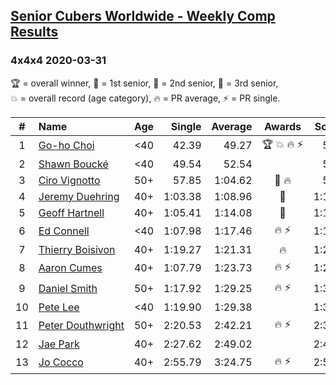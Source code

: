 <style>table {white-space: nowrap;}</style>

## [Senior Cubers Worldwide - Weekly Comp Results](/scw-comp/results/)
### 4x4x4 2020-03-31

<span style="white-space: nowrap;">🏆 = overall winner</span>, <span style="white-space: nowrap;">🥇 = 1st senior</span>, <span style="white-space: nowrap;">🥈 = 2nd senior</span>, <span style="white-space: nowrap;">🥉 = 3rd senior</span>, <span style="white-space: nowrap;">💥 = overall record (age category)</span>, <span style="white-space: nowrap;">🔥 = PR average</span>, <span style="white-space: nowrap;">⚡ = PR single</span>.

| # | Name | Age | Single | Average | Awards | Solve 1 | Solve 2 | Solve 3 | Solve 4 | Solve 5 | Video |
| :--: | :-- | :--: | --: | --: | :--: | --: | --: | --: | --: | --: | :-- |
| 1 | [Go-ho Choi](../../persons/go_ho_choi/444.md) | <40 | 42.39 | 49.27 | 🏆 💥 🔥 ⚡ | 57.55 | 46.23 | 50.36 | 42.39 | 51.23 | [Link](https://www.facebook.com/events/269276700734640/permalink/272981440364166/) |
| 2 | [Shawn Boucké](../../persons/shawn_boucke/444.md) | <40 | 49.54 | 52.54 |  | 54.12 | 1:05.30 | 53.07 | 49.54 | 50.42 | [Link](https://www.facebook.com/events/269276700734640/permalink/272043817124595/) |
| 3 | [Ciro Vignotto](../../persons/ciro_vignotto/444.md) | 50+ | 57.85 | 1:04.62 | 🥇 🔥 | 58.58 | 1:11.21 | 57.85 | 1:08.43 | 1:06.85 | [Link](https://www.facebook.com/events/269276700734640/permalink/269492624046381/) |
| 4 | [Jeremy Duehring](../../persons/jeremy_duehring/444.md) | 40+ | 1:03.38 | 1:08.96 | 🥈 | 1:14.53 | 1:07.09 | 1:06.57 | 1:03.38 | 1:13.21 | [Link](https://www.facebook.com/events/269276700734640/permalink/273187487010228/) |
| 5 | [Geoff Hartnell](../../persons/geoff_hartnell/444.md) | 40+ | 1:05.41 | 1:14.08 | 🥉 | 1:16.11 | 1:13.25 | 1:20.44 | 1:12.88 | 1:05.41 | [Link](https://www.facebook.com/events/269276700734640/permalink/271479200514390/) |
| 6 | [Ed Connell](../../persons/ed_connell/444.md) | <40 | 1:07.98 | 1:17.46 | 🔥 ⚡ | 1:14.32 | 1:16.85 | 1:21.20 | 1:07.98 | 1:30.00 | [Link](https://www.facebook.com/events/269276700734640/permalink/270625277266449/) |
| 7 | [Thierry Boisivon](../../persons/thierry_boisivon/444.md) | 40+ | 1:19.27 | 1:21.31 | 🔥 | 1:21.83 | 1:21.25 | 1:19.27 | 1:20.86 | 1:26.33 | [Link](https://www.facebook.com/events/269276700734640/permalink/271465083849135/) |
| 8 | [Aaron Cumes](../../persons/aaron_cumes/444.md) | 40+ | 1:07.79 | 1:23.73 | 🔥 ⚡ | 1:28.71 | 1:28.04 | 1:36.52 | 1:07.79 | 1:14.44 | [Link](https://www.facebook.com/events/269276700734640/permalink/269372137391763/) |
| 9 | [Daniel Smith](../../persons/daniel_smith/444.md) | 50+ | 1:17.92 | 1:29.25 | 🔥 ⚡ | 1:31.40 | 1:17.92 | 1:22.26 | 1:34.10 | 1:35.71 | [Link](https://www.facebook.com/events/269276700734640/permalink/272645773731066/) |
| 10 | [Pete Lee](../../persons/pete_lee/444.md) | <40 | 1:19.90 | 1:29.38 |  | 1:30.98 | 1:19.90 | 1:31.94 | 1:25.23 | 1:40.56 | [Link](https://www.facebook.com/events/269276700734640/permalink/271454090516901/) |
| 11 | [Peter Douthwright](../../persons/peter_douthwright/444.md) | 50+ | 2:20.53 | 2:42.21 | 🔥 ⚡ | 2:38.56 | 2:20.53 | 3:07.54 | DNS | DNS | [Link](https://www.facebook.com/events/269276700734640/permalink/273111433684500/) |
| 12 | [Jae Park](../../persons/jae_park/444.md) | 40+ | 2:27.62 | 2:49.02 |  | 2:48.83 | 2:27.62 | 2:59.73 | 2:54.48 | 2:43.75 | [Link](https://www.facebook.com/events/269276700734640/permalink/269762840686026/) |
| 13 | [Jo Cocco](../../persons/jo_cocco/444.md) | 40+ | 2:55.79 | 3:24.75 | 🔥 ⚡ | 2:55.79 | 3:04.17 | 4:14.30 | DNS | DNS | [Link](https://www.facebook.com/events/269276700734640/permalink/271293767199600/) |

<!-- Global site tag (gtag.js) - Google Analytics -->
<script async src="https://www.googletagmanager.com/gtag/js?id=UA-86348435-3"></script>
<script>window.dataLayer = window.dataLayer || []; function gtag() {dataLayer.push(arguments);} gtag('js', new Date()); gtag('config', 'UA-86348435-3');</script>
